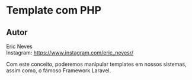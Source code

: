 Template com PHP
==========

Autor
----------
Eric Neves  
Instagram: https://www.instagram.com/eric_nevesr/

Com este conceito, poderemos manipular templates em nossos sistemas, assim como, o famoso Framework Laravel.
